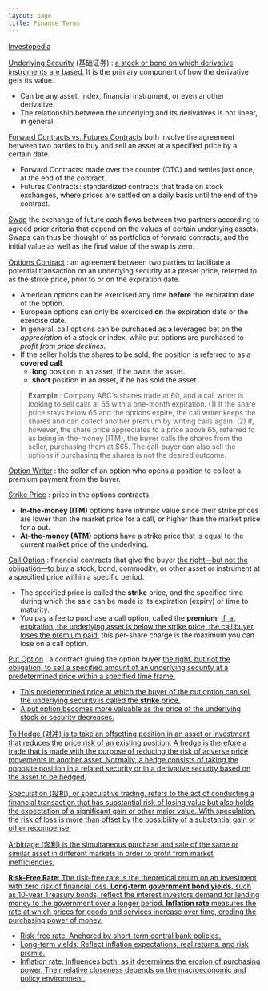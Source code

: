 ```yaml
---
layout: page
title: Finance Terms
---
```


[Investopedia](https://www.investopedia.com/)

[Underlying Security](https://www.investopedia.com/terms/u/underlying-security.asp) (基础证券) : <u>a stock or bond on which derivative instruments are based.</u> It is the primary component of how the derivative gets its value.
* Can be any asset, index, financial instrument, or even another derivative.
* The relationship between the underlying and its derivatives is not linear, in general.

[Forward Contracts vs. Futures Contracts](https://www.investopedia.com/ask/answers/06/forwardsandfutures.asp) both involve the agreement between two parties to buy and sell an asset at a specified price by a certain date.
* Forward Contracts: made over the counter (OTC) and settles just once, at the end of the contract.
* Futures Contracts: standardized contracts that trade on stock exchanges, where prices are settled on a daily basis until the end of the contract.

[Swap](https://www.investopedia.com/terms/s/swap.asp) the exchange of future cash ﬂows between two partners according to agreed prior criteria that depend on the values of certain underlying assets. Swaps can thus be thought of as portfolios of forward contracts, and the initial value as well as the ﬁnal value of the swap is zero.

[Options Contract](https://www.investopedia.com/terms/o/optionscontract.asp) : an agreement between two parties to facilitate a potential transaction on an underlying security at a preset price, referred to as the strike price, prior to or on the expiration date.
* American options can be exercised any time **before** the expiration date of the option.
* European options can only be exercised **on** the expiration date or the exercise date.
* In general, call options can be purchased as a leveraged bet on the *appreciation* of a stock or index, while put options are purchased to *profit from price declines*.
* If the seller holds the shares to be sold, the position is referred to as a **covered call**.
  * **long** position in an asset, if he owns the asset.
  * **short** position in an asset, if he has sold the asset.

> **Example** : Company ABC's shares trade at 60, and a call writer is looking to sell calls at 65 with a one-month expiration. (1) If the share price stays below 65 and the options expire, the call writer keeps the shares and can collect another premium by writing calls again. (2) If, however, the share price appreciates to a price above 65, referred to as being in-the-money (ITM), the buyer calls the shares from the seller, purchasing them at $65. The call-buyer can also sell the options if purchasing the shares is not the desired outcome.

[Option Writer](https://www.investopedia.com/terms/w/writer.asp) : the seller of an option who opens a position to collect a premium payment from the buyer.

[Strike Price](https://www.investopedia.com/terms/s/strikeprice.asp) : price in the options contracts.
* **In-the-money (ITM)** options have intrinsic value since their strike prices are lower than the market price for a call, or higher than the market price for a put.
* **At-the-money (ATM)** options have a strike price that is equal to the current market price of the underlying.

[Call Option](https://www.investopedia.com/terms/c/calloption.asp) : financial contracts that give the buyer <u>the right—but not the obligation—to buy</u> a stock, bond, commodity, or other asset or instrument at a specified price within a specific period.
* The specified price is called the **strike** price, and the specified time during which the sale can be made is its expiration (expiry) or time to maturity.
* You pay a fee to purchase a call option, called the **premium**; <u>If, at expiration, the underlying asset is below the strike price, the call buyer loses the premium paid.</u> this per-share charge is the maximum you can lose on a call option.

[Put Option](https://www.investopedia.com/terms/p/putoption.asp) : a contract giving the option buyer <u>the right, but not the obligation, to sell<u> a specified amount of an underlying security at a predetermined price within a specified time frame.
* This predetermined price at which the buyer of the put option can sell the underlying security is called the **strike** price.
* A put option becomes more valuable as the price of the underlying stock or security decreases.


To [Hedge](https://www.investopedia.com/terms/h/hedge.asp) (对冲) is to <u>take an offsetting position</u> in an asset or investment that reduces the price risk of an existing position. A hedge is therefore a trade that is made with the purpose of reducing the risk of adverse price movements in another asset. Normally, a hedge consists of taking the opposite position in a related security or in a derivative security based on the asset to be hedged.

[Speculation](https://www.investopedia.com/terms/s/speculation.asp) (投机), or speculative trading, refers to the act of conducting a financial transaction that has substantial risk of losing value but also holds the expectation of a significant gain or other major value. With speculation, the risk of loss is more than offset by the possibility of a substantial gain or other recompense.

[Arbitrage](https://www.investopedia.com/terms/a/arbitrage.asp) (套利) is the simultaneous purchase and sale of the same or similar asset in different markets in order to profit from <u>market inefficiencies.</u>

**Risk-Free Rate**: The risk-free rate is the theoretical return on an investment with zero risk of financial loss.
**Long-term government bond yields**, such as 10-year Treasury bonds, reflect the interest investors demand for lending money to the government over a longer period.
**Inflation rate** measures the rate at which prices for goods and services increase over time, eroding the purchasing power of money.
* Risk-free rate: Anchored by short-term central bank policies.
* Long-term yields: Reflect inflation expectations, real returns, and risk premia.
* Inflation rate: Influences both, as it determines the erosion of purchasing power. Their relative closeness depends on the macroeconomic and policy environment.
